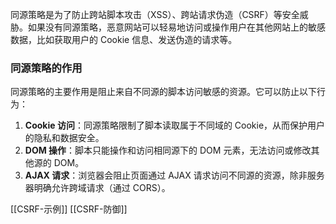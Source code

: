 
同源策略是为了防止跨站脚本攻击（XSS）、跨站请求伪造（CSRF）等安全威胁。如果没有同源策略，恶意网站可以轻易地访问或操作用户在其他网站上的敏感数据，比如获取用户的 Cookie 信息、发送伪造的请求等。

### 同源策略的作用

同源策略的主要作用是阻止来自不同源的脚本访问敏感的资源。它可以防止以下行为：

1. **Cookie 访问**：同源策略限制了脚本读取属于不同域的 Cookie，从而保护用户的隐私和数据安全。
2. **DOM 操作**：脚本只能操作和访问相同源下的 DOM 元素，无法访问或修改其他源的 DOM。
3. **AJAX 请求**：浏览器会阻止页面通过 AJAX 请求访问不同源的资源，除非服务器明确允许跨域请求（通过 CORS）。




[[CSRF-示例]]
[[CSRF-防御]]

